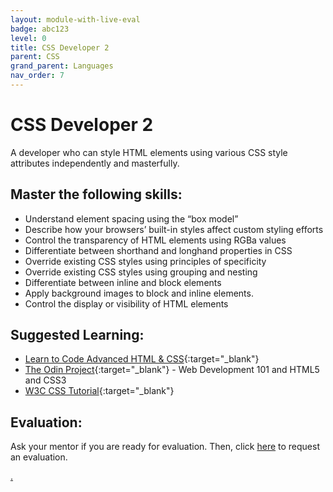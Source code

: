 ```yaml
---
layout: module-with-live-eval
badge: abc123
level: 0
title: CSS Developer 2
parent: CSS
grand_parent: Languages
nav_order: 7
---
```

# CSS Developer 2

A developer who can style HTML elements using various CSS style attributes independently and masterfully.

## Master the following skills:

- Understand element spacing using the “box model”
- Describe how your browsers’ built-in styles affect custom styling efforts
- Control the transparency of HTML elements using RGBa values
- Differentiate between shorthand and longhand properties in CSS
- Override existing CSS styles using principles of specificity
- Override existing CSS styles using grouping and nesting
- Differentiate between inline and block elements
- Apply background images to block and inline elements.
- Control the display or visibility of HTML elements

## Suggested Learning:

- [Learn to Code Advanced HTML & CSS](https://learn.shayhowe.com/advanced-html-css/){:target="\_blank"}
- [The Odin Project](https://www.theodinproject.com/){:target="\_blank"} - Web Development 101 and HTML5 and CSS3
- [W3C CSS Tutorial](http://www.w3schools.com/css/){:target="\_blank"}

## Evaluation:

Ask your mentor if you are ready for evaluation. Then, click [here](https://webdev.codex.academy/mastery-eval-2?badge=vClFIfORTvCdgseMl0ZyOg) to request an evaluation.

[.](level-2)
